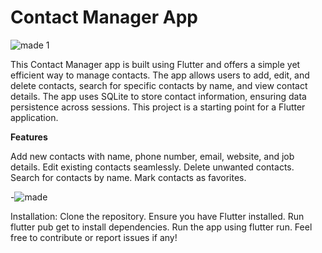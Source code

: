 

# Contact Manager App
![made 1](https://github.com/IjaasMohamed/Contact-Manager-SQFlite/assets/96341377/230e59cf-de8d-4683-a4a9-19028d9f1fad)

This Contact Manager app is built using Flutter and offers a simple yet efficient way to manage contacts. The app allows users to add, edit, and delete contacts, search for specific contacts by name, and view contact details. The app uses SQLite to store contact information, ensuring data persistence across sessions.
This project is a starting point for a Flutter application.

**Features**

Add new contacts with name, phone number, email, website, and job details.
Edit existing contacts seamlessly.
Delete unwanted contacts.
Search for contacts by name.
Mark contacts as favorites.

-![made](https://github.com/IjaasMohamed/Contact-Manager-SQFlite/assets/96341377/988295cc-f28f-4689-99c8-cde4f4193980)


Installation:
Clone the repository.
Ensure you have Flutter installed.
Run flutter pub get to install dependencies.
Run the app using flutter run.
Feel free to contribute or report issues if any!
